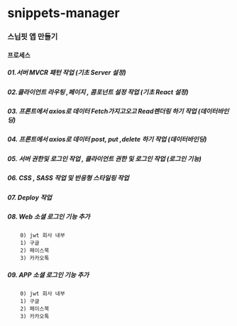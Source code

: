﻿# snippets-manager

### 스닙핏 앱 만들기

#### 프로세스

##### 01.서버 MVCR 패턴 작업 (기초 Server 설정)

##### 02.클라이언트 라우팅 ,페이지 , 콤포넌트 설정 작업 (기초 React 설정)

##### 03. 프론트에서 axios로 데이터 Fetch가지고오고 Read렌더링 하기 작업 (데이터바인딩)

##### 04. 프론트에서 axios로 데이터 post, put ,delete 하기 작업 (데이터바인딩)

##### 05. 서버 권한및 로그인 작업 , 클라이언트 권한 및 로그인 작업 (로그인 기능)

##### 06. CSS , SASS 작업 및 반응형 스타일링 작업

##### 07. Deploy 작업

##### 08. Web 소셜 로그인 기능 추가 
        0) jwt 회사 내부
        1) 구글
        2) 페이스북
        3) 카카오톡
        
##### 09. APP 소셜 로그인 기능 추가
        0) jwt 회사 내부
        1) 구글
        2) 페이스북
        3) 카카오톡
